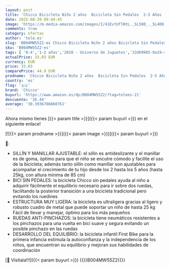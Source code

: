 ```yaml
---
layout: post
title: 'Chicco Bicicleta Niño 2 años  Bicicleta Sin Pedales  2-5 Años  hasta 25 kg  Bici Sin Pedales  para Aprender a Mantener el Equilibrio  Manillar y Sillín Ajustables  Juguetes  Regalo Niño 2 años  Rojo'
date: 2025-08-20 09:44:45
image: 'https://m.media-amazon.com/images/I/41EvtUflNtL._SL500_._SL400_.jpg'
comments: true
category: ofertas
author: 'tole.es'
slug: 'B004MW55Z2-es Chicco Bicicleta Niño 2 años Bicicleta Sin Pedales 2-5...'
sku: 'B004MW55Z2-es'
tags: [ '0-4','1-2 años','2018 - Universo de Juguetes','32d69985-0a19-4edf-ae1a-ebf75373699d_0','4-7 years','8+years','Aire libre y deportes','Arborist Merchandising Root','Bicicletas sin pedales para niños','Bicicletas, triciclos y correpasillos','Chicco First Bike - Bicicleta sin pedales con sillín regulable','Custom Stores','Juegos, juguetes y coleccionables para niños grandes','Juguetes','Juguetes y juegos','Niños 1-2 años','Selección para Navidad','Self Service','Special Features Stores','Vehículos y juguetes de acción','Vehículos, muñecos y figuras','b6d17eda-2c26-45ed-a098-453a9f96e839_0','b6d17eda-2c26-45ed-a098-453a9f96e839_2001','b6d17eda-2c26-45ed-a098-453a9f96e839_2301','b6d17eda-2c26-45ed-a098-453a9f96e839_6201','b6d17eda-2c26-45ed-a098-453a9f96e839_6501','b6d17eda-2c26-45ed-a098-453a9f96e839_6901','b6d17eda-2c26-45ed-a098-453a9f96e839_7301','b6d17eda-2c26-45ed-a098-453a9f96e839_801','b6d17eda-2c26-45ed-a098-453a9f96e839_8301','b6d17eda-2c26-45ed-a098-453a9f96e839_9401','b6d17eda-2c26-45ed-a098-453a9f96e839_9701','bicicleta','chicco','🇪🇸', ]
actualPrice: 33.03 EUR
currency: EUR
price: 33.03
comparePrice: 44.9 EUR
prodname: 'Chicco Bicicleta Niño 2 años  Bicicleta Sin Pedales  2-5 Años  hasta 25 kg  Bici Sin Pedales  para Aprender a Mantener el Equilibrio  Manillar y Sillín Ajustables  Juguetes  Regalo Niño 2 años  Rojo'
country: 'es'
flag: '🇪🇸'
brand: 'Chicco'
buyurl: 'https://www.amazon.es/dp/B004MW55Z2/?tag=tolees-21'
descuento: '26.44'
average: '30.3936708860761'
---
```


Ahora mismo tienes [{{< param title >}}]({{< param buyurl >}}) en el siguiente enlace!

[![{{< param prodname >}}]({{< param image >}})]({{< param buyurl >}})

🔎:

- SILLÍN Y MANILLAR AJUSTABLE: el sillín es antideslizante y el manillar es de goma, óptimo para que el niño se encutre cómodo y facilite el uso de la bicicleta; además tanto sillín como manillar son ajustables para acompañar el crecimiento de tu hijo desde los 2 hasta los 5 años (hasta 25kg, con altura mínima de 85 cm)
- BICI SIN PEDALES: la bicicleta Chicco sin pedales ayuda al niño a adquirir fácilmente el equilibrio necesario para ir sobre dos ruedas, facilitando la posterior transición a una bicicleta tradicional pero evitando los ruedines
- ESTRUCTURA MUY LIGERA: la bicicleta es ultraligera gracias al ligero y robusto cuadro de metal que puede soportar un niño de hasta 25 kg Fácil de llevar y manejar, óptimo para los más pequeños
- RUEDAS ANTI-PINCHAZOS: la bicicleta tiene neumáticos resistentes a los pinchazos para una vuelta en bici suave y segura evitando un posible pinchazo en las ruedas
- DESARROLLO DEL EQUILIBRIO: la bicicleta infantil First Bike para la primera infancia estimula la autoconfianza y la independencia de los niños, que encuentran su equilibrio y mejoran sus habilidades de coordinación

[🛒 Visítala!!!]({{< param buyurl >}})
{{<world>}}B004MW55Z2{{</world>}}

